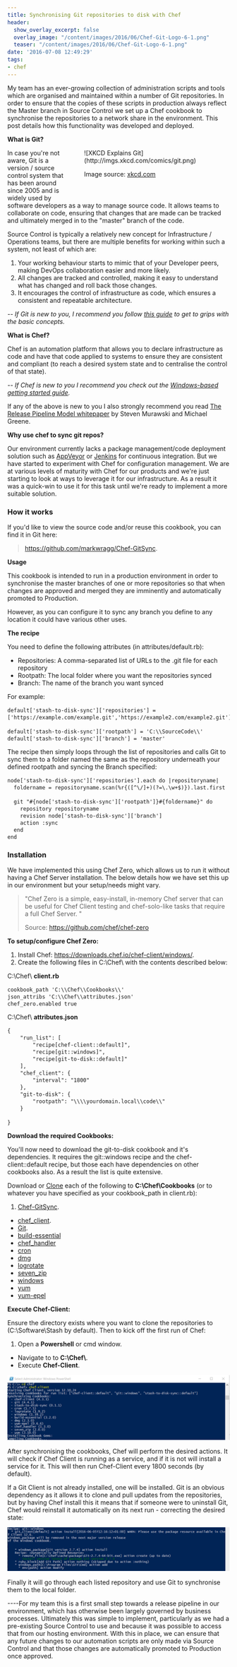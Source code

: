 ```yaml
---
title: Synchronising Git repositories to disk with Chef
header:
  show_overlay_excerpt: false
  overlay_image: "/content/images/2016/06/Chef-Git-Logo-6-1.png"
  teaser: "/content/images/2016/06/Chef-Git-Logo-6-1.png"
date: '2016-07-08 12:49:29'
tags:
- chef
---
```

My team has an ever-growing collection of administration scripts and tools which are organised and maintained within a number of Git repositories. In order to ensure that the copies of these scripts in production always reflect the Master branch in Source Control we set up a Chef cookbook to synchronise the repositories to a network share in the environment. This post details how this functionality was developed and deployed.

**What is Git?**

<div class="image-div" style="width: 300px; float: right; margin: 0px 30px 30px 30px;">
![XKCD Explains Git](http://imgs.xkcd.com/comics/git.png)
<p>Image source: <a href="https://xkcd.com/1597/">xkcd.com</a>
</div>

In case you're not aware, Git is a version / source control system that has been around since 2005 and is widely used by software developers as a way to manage source code. It allows teams to collaborate on code, ensuring that changes that are made can be tracked and ultimately merged in to the "master" branch of the code.

Source Control is typically a relatively new concept for Infrastructure / Operations teams, but there are multiple benefits for working within such a system, not least of which are:

1. Your working behaviour starts to mimic that of your Developer peers, making DevOps collaboration easier and more likely.
2. All changes are tracked and controlled, making it easy to understand what has changed and roll back those changes.
3. It encourages the control of infrastructure as code, which ensures a consistent and repeatable architecture.

*-- If Git is new to you, I recommend you follow [this guide](https://guides.github.com/activities/hello-world/) to get to grips with the basic concepts.*

**What is Chef?**

Chef is an automation platform that allows you to declare infrastructure as code and have that code applied to systems to ensure they are consistent and compliant (to reach a desired system state and to centralise the control of that state).

*-- If Chef is new to you I recommend you check out the [Windows-based getting started guide](https://learn.chef.io/learn-the-basics/windows/configure-a-resource/).*

If any of the above is new to you I also strongly recommend you read [The Release Pipeline Model whitepaper](https://msdn.microsoft.com/en-us/powershell/dsc/whitepapers#the-release-pipeline-model) by Steven Murawski and Michael Greene.

**Why use chef to sync git repos?**

Our environment currently lacks a package management/code deployment solution such as [AppVeyor](http://www.appveyor/com) or [Jenkins](https://jenkins.io/) for continuous integration. But we have started to experiment with Chef for configuration management. We are at various levels of maturity with Chef for our products and we're just starting to look at ways to leverage it for our infrastructure. As a result it was a quick-win to use it for this task until we're ready to implement a more suitable solution.

### How it works
If you'd like to view the source code and/or reuse this cookbook, you can find it in Git here:
> https://github.com/markwragg/Chef-GitSync.

**Usage**

This cookbook is intended to run in a production environment in order to synchronise the master branches of one or more repositories so that when changes are approved and merged they are imminently and automatically promoted to Production. 

However, as you can configure it to sync any branch you define to any location it could have various other uses.

**The recipe**

You need to define the following attributes (in attributes/default.rb):

- Repositories: A comma-separated list of URLs to the .git file for each repository
- Rootpath: The local folder where you want the repositories synced
- Branch: The name of the branch you want synced

For example:

```language-ruby
default['stash-to-disk-sync']['repositories'] = ['https://example.com/example.git','https://example2.com/example2.git']

default['stash-to-disk-sync']['rootpath'] = 'C:\\SourceCode\\'
default['stash-to-disk-sync']['branch'] = 'master'
```

The recipe then simply loops through the list of repositories and calls Git to sync them to a folder named the same as the repository underneath your defined rootpath and syncing the Branch specified:
```language-ruby
node['stash-to-disk-sync']['repositories'].each do |repositoryname|
  foldername = repositoryname.scan(%r{([^\/]+)(?=\.\w+$)}).last.first

  git "#{node['stash-to-disk-sync']['rootpath']}#{foldername}" do
    repository repositoryname
    revision node['stash-to-disk-sync']['branch']
    action :sync
  end
end
```

### Installation

We have implemented this using Chef Zero, which allows us to run it without having a Chef Server installation. The below details how we have set this up in our environment but your setup/needs might vary.

> "Chef Zero is a simple, easy-install, in-memory Chef server that can be useful for Chef Client testing and chef-solo-like tasks that require a full Chef Server. "
>
> Source: https://github.com/chef/chef-zero

**To setup/configure Chef Zero:**

1. Install Chef: https://downloads.chef.io/chef-client/windows/.
2. Create the following files in C:\Chef\ with the contents described below:

C:\Chef\ **client.rb**

```language-ruby
cookbook_path 'C:\\Chef\\Cookbooks\\'
json_attribs 'C:\\Chef\\attributes.json'
chef_zero.enabled true
```

C:\Chef\ **attributes.json**

```language-json
{
	"run_list": [
		"recipe[chef-client::default]",
		"recipe[git::windows]",
		"recipe[git-to-disk::default]"
	],
	"chef_client": {
		"interval": "1800"
	},
	"git-to-disk": {
		"rootpath": "\\\\yourdomain.local\\code\\"
	}
		
}
```
**Download the required Cookbooks:**

You'll now need to download the git-to-disk cookbook and it's dependencies. It requires the git::windows recipe and the chef-client::default recipe, but those each have dependencies on other cookbooks also. As a result the list is quite extensive. 

Download or [Clone](https://git-scm.com/docs/git-clone) each of the following to **C:\Chef\Cookbooks** (or to whatever you have specified as your cookbook_path in client.rb):

1. [Chef-GitSync](https://github.com/markwragg/Chef-GitSync).
- [chef_client](https://github.com/chef-cookbooks/chef-client).
- [Git](https://github.com/chef-cookbooks/git).
- [build-essential](https://github.com/chef-cookbooks/build-essential)
- [chef_handler](https://github.com/chef-cookbooks/chef_handler)
- [cron](https://github.com/chef-cookbooks/cron)
- [dmg](https://github.com/chef-cookbooks/dmg)
- [logrotate](https://github.com/stevendanna/logrotate)
- [seven_zip](https://github.com/daptiv/seven_zip)
- [windows](https://github.com/chef-cookbooks/windows)
- [yum](https://github.com/chef-cookbooks/yum)
- [yum-epel](https://github.com/chef-cookbooks/yum-epel)

**Execute Chef-Client:**

Ensure the directory exists where you want to clone the repositories to (C:\Software\Stash by default). Then to kick off the first run of Chef:

1. Open a **Powershell** or cmd window. 
- Navigate to  to **C:\Chef\\**.
- Execute **Chef-Client**.

![Chef-Client run of Chef-GitSync](/content/images/2016/06/Chef-Client-Git-Sync1.png)

After synchronising the cookbooks, Chef will perform the desired actions. It will check if Chef Client is running as a service, and if it is not will install a service for it. This will then run Chef-Client every 1800 seconds (by default).   

If a Git Client is not already installed, one will be installed. Git is an obvious dependency as it allows it to clone and pull updates from the repositories, but by having Chef install this it means that if someone were to uninstall Git, Chef would reinstall it automatically on its next run - correcting the desired state: 

![](/content/images/2016/06/Chef-Client-Git-Sync2.png)

Finally it will go through each listed repository and use Git to synchronise them to the local folder.

----For my team this is a first small step towards a release pipeline in our environment, which has otherwise been largely governed by business processes. Ultimately this was simple to implement, particularly as we had a pre-existing Source Control to use and because it was possible to access that from our hosting environment. With this in place, we can ensure that any future changes to our automation scripts are only made via Source Control and that those changes are automatically promoted to Production once approved.